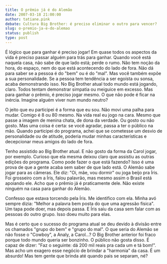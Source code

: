 ```yaml
---
title: O prêmio já é do Alemão
date: 2007-03-18 21:00:00
author: tatiane.pink
debate: Cultura Big Brother: é preciso eliminar o outro para vencer?
slug: o-premio-ja-e-do-alemao
status: publish 
type: post
---
```


É lógico que para ganhar é preciso jogar! Em quase todos os aspectos da vida é preciso passar alguém para trás para ganhar. Quando você está naquela casa, não sabe de que lado está; perde o rumo. Não tem noção da hora, do espaço, nem do que está acontecendo do lado de fora. Não dá para saber se a pessoa é do "bem" ou é do "mal". Mas você também expõe a sua personalidade. Se a pessoa tem tendência a ser egoísta ou sonsa, acaba demonstrando isso. No Big Brother atual todo mundo está jogando, claro. Todos tentam demonstrar simpatia ou meiguice em excesso. Mas para ganhar o prêmio, é preciso jogar mesmo. O que não pode é ficar na inércia. Imagine alguém viver num mundo neutro?  

  

O jeito que eu participei é a forma que eu sou. Não movi uma palha para mudar. Comigo é 8 ou 80 mesmo. Na vida real eu jogo na cara. Mesmo que passe a imagem de menina chata, de dona da verdade. Ou gosto ou não gosto. Mas uma coisa é certa: se você agradar, passa a ter o público na mão. Quando participei do programa, achei que se cometesse um desvio de personalidade ou de atitude, poderia mudar minhas características e decepcionar meus amigos do lado de fora.   

  

Tenho assistido ao Big Brother atual. E não gosto da forma da Carol jogar, por exemplo. Curioso que ela mesma deixou claro que assistiu as outras edições do programa. Como pode fazer o que está fazendo? Isso é uma prova de que a gente acaba sem saber de que lado está. O Alemão sabe jogar para as câmeras. Ele diz: "Oi, mãe, vou dormir" ou joga beijo pra Íris. Foi grosseiro com a Íris, falou palavrão, mas mesmo assim o Brasil está apoiando ele. Acho que o prêmio já é praticamente dele. Não existe ninguém na casa para ganhar do Alemão.  

  

Confesso que estava torcendo pela Íris. Me identifico com ela. Minha avó sempre dizia: "Melhor a palavra bem posta do que uma agressão física". Um tapa pode doer, mas depois passa. E Íris saiu da casa sem falar com as pessoas do outro grupo. Isso doeu muito para elas.  

  

Mas é certo que o sucesso do programa atual se deu devido à divisão entre os chamados "grupo do bem" e "grupo do mal". O que seria do Alemão se não fosse o "Cowboy", a Analy, a Carol...? O Big Brother anterior foi fraco porque todo mundo queria ser bonzinho. O público não gosta disso. É capaz de dizer: "Faz o seguinte: dá 200 mil reais pra cada um e tá bom!". Mas acho um exagero esse negócio de brindar a "harmonia" da casa. É um absurdo! Mas tem gente que brinda até quando pais se separam, né?
